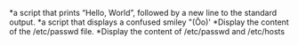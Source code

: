 *a script that prints “Hello, World”, followed by a new line to the standard output.
*a script that displays a confused smiley "(Ôo)'
*Display the content of the /etc/passwd file.
*Display the content of /etc/passwd and /etc/hosts
